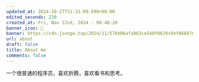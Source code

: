 ```yaml
---
updated_at: 2024-10-27T11:31:09.698+08:00
edited_seconds: 220
created_at: Fri, Nov 22nd, 2024 - 00:48:28
banner_icon: 🍴
banner: https://cdn.jsongo.top/2024/11/57bb06afa963ce540f0629c84f866978.png
url: about
draft: false
title: About me
comments: false
---
```

 一个很普通的程序员，喜欢折腾，喜欢看书和思考。
